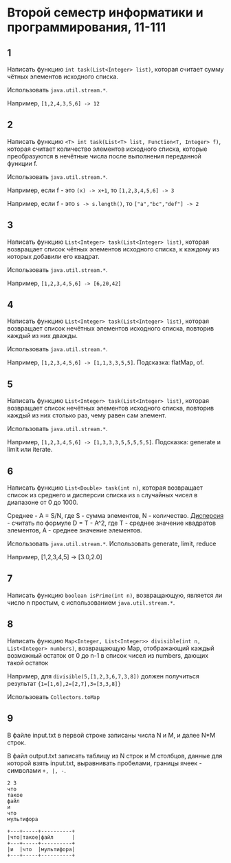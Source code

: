 # Второй семестр информатики и программирования, 11-111

## 1

Написать функцию `int task(List<Integer> list)`, которая
считает сумму чётных элементов исходного списка.

Использовать `java.util.stream.*`.

Например, `[1,2,4,3,5,6] -> 12`

## 2

Написать функцию `<T> int task(List<T> list, Function<T, Integer> f)`, которая
считает количество элементов исходного списка, которые преобразуются в нечётные
числа после выполнения переданной функции f.

Использовать `java.util.stream.*`.

Например, если f - это `(x) -> x+1`, то `[1,2,3,4,5,6] -> 3`

Например, если f - это `s -> s.length()`, то
`["a","bc","def"] -> 2`

## 3

Написать функцию `List<Integer> task(List<Integer> list)`, которая возвращает
список чётных элементов исходного списка, к каждому из которых добавили его
квадрат.

Использовать `java.util.stream.*`.

Например, `[1,2,3,4,5,6] -> [6,20,42]`

## 4

Написать функцию `List<Integer> task(List<Integer> list)`, которая возвращает список
нечётных элементов исходного списка, повторив каждый из них дважды.

Использовать `java.util.stream.*`.

Например, `[1,2,3,4,5,6] -> [1,1,3,3,5,5]`. Подсказка: flatMap, of.

## 5

Написать функцию `List<Integer> task(List<Integer> list)`, которая возвращает
список нечётных элементов исходного списка, повторив каждый из них столько раз,
чему равен сам элемент.

Использовать `java.util.stream.*`.

Например, `[1,2,3,4,5,6] -> [1,3,3,3,5,5,5,5,5]`. Подсказка: generate и limit или iterate.

## 6

Написать функцию `List<Double> task(int n)`, которая возвращает список из
среднего и дисперсии списка из `n` случайных чисел в диапазоне от 0 до 1000.

Среднее - A = S/N, где S - сумма элементов, N - количество.
[Дисперсия](https://ru.wikipedia.org/wiki/%D0%94%D0%B8%D1%81%D0%BF%D0%B5%D1%80%D1%81%D0%B8%D1%8F_%D1%81%D0%BB%D1%83%D1%87%D0%B0%D0%B9%D0%BD%D0%BE%D0%B9_%D0%B2%D0%B5%D0%BB%D0%B8%D1%87%D0%B8%D0%BD%D1%8B) - считать по формуле D = T - A^2, где T - среднее значение квадратов элементов, A - среднее значение элементов.

Использовать `java.util.stream.*`. 
Использовать generate, limit, reduce

Например, [1,2,3,4,5] -> [3.0,2.0]

## 7

Написать функцию `boolean isPrime(int n)`, возвращающую, является ли число n простым, с использованием `java.util.stream.*`.

## 8

Написать функцию `Map<Integer, List<Integer>> divisible(int n, List<Integer> numbers)`, возвращающую Map, отображающий каждый возможный остаток от 0 до n-1 в список чисел из numbers, дающих такой остаток

Например, для `divisible(5,[1,2,3,6,7,3,8])`
должен получиться результат
`{1=[1,6],2=[2,7],3=[3,3,8]}`

Использовать `Collectors.toMap`

## 9

В файле input.txt в первой строке записаны числа N и M, и далее N*M строк.

В файл output.txt записать таблицу из N строк и M столбцов, данные для которой взять input.txt, выравнивать пробелами, границы ячеек - символами `+, |, -`.

``` text
2 3
что
такое
файл
и
что
мультифора
```

``` text
+---+-----+----------+
|что|такое|файл      |
+---+-----+----------+
|и  |что  |мультифора|
+---+-----+----------+
```

